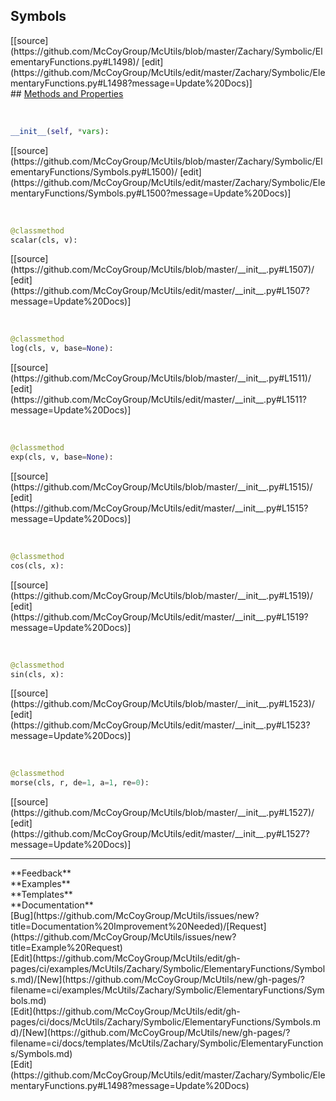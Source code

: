 ## <a id="McUtils.Zachary.Symbolic.ElementaryFunctions.Symbols">Symbols</a> 

<div class="docs-source-link" markdown="1">
[[source](https://github.com/McCoyGroup/McUtils/blob/master/Zachary/Symbolic/ElementaryFunctions.py#L1498)/
[edit](https://github.com/McCoyGroup/McUtils/edit/master/Zachary/Symbolic/ElementaryFunctions.py#L1498?message=Update%20Docs)]
</div>









<div class="collapsible-section">
 <div class="collapsible-section collapsible-section-header" markdown="1">
## <a class="collapse-link" data-toggle="collapse" href="#methods" markdown="1"> Methods and Properties</a> <a class="float-right" data-toggle="collapse" href="#methods"><i class="fa fa-chevron-down"></i></a>
 </div>
 <div class="collapsible-section collapsible-section-body collapse show" id="methods" markdown="1">
 
<a id="McUtils.Zachary.Symbolic.ElementaryFunctions.Symbols.__init__" class="docs-object-method">&nbsp;</a> 
```python
__init__(self, *vars): 
```
<div class="docs-source-link" markdown="1">
[[source](https://github.com/McCoyGroup/McUtils/blob/master/Zachary/Symbolic/ElementaryFunctions/Symbols.py#L1500)/
[edit](https://github.com/McCoyGroup/McUtils/edit/master/Zachary/Symbolic/ElementaryFunctions/Symbols.py#L1500?message=Update%20Docs)]
</div>


<a id="McUtils.Zachary.Symbolic.ElementaryFunctions.Symbols.scalar" class="docs-object-method">&nbsp;</a> 
```python
@classmethod
scalar(cls, v): 
```
<div class="docs-source-link" markdown="1">
[[source](https://github.com/McCoyGroup/McUtils/blob/master/__init__.py#L1507)/
[edit](https://github.com/McCoyGroup/McUtils/edit/master/__init__.py#L1507?message=Update%20Docs)]
</div>


<a id="McUtils.Zachary.Symbolic.ElementaryFunctions.Symbols.log" class="docs-object-method">&nbsp;</a> 
```python
@classmethod
log(cls, v, base=None): 
```
<div class="docs-source-link" markdown="1">
[[source](https://github.com/McCoyGroup/McUtils/blob/master/__init__.py#L1511)/
[edit](https://github.com/McCoyGroup/McUtils/edit/master/__init__.py#L1511?message=Update%20Docs)]
</div>


<a id="McUtils.Zachary.Symbolic.ElementaryFunctions.Symbols.exp" class="docs-object-method">&nbsp;</a> 
```python
@classmethod
exp(cls, v, base=None): 
```
<div class="docs-source-link" markdown="1">
[[source](https://github.com/McCoyGroup/McUtils/blob/master/__init__.py#L1515)/
[edit](https://github.com/McCoyGroup/McUtils/edit/master/__init__.py#L1515?message=Update%20Docs)]
</div>


<a id="McUtils.Zachary.Symbolic.ElementaryFunctions.Symbols.cos" class="docs-object-method">&nbsp;</a> 
```python
@classmethod
cos(cls, x): 
```
<div class="docs-source-link" markdown="1">
[[source](https://github.com/McCoyGroup/McUtils/blob/master/__init__.py#L1519)/
[edit](https://github.com/McCoyGroup/McUtils/edit/master/__init__.py#L1519?message=Update%20Docs)]
</div>


<a id="McUtils.Zachary.Symbolic.ElementaryFunctions.Symbols.sin" class="docs-object-method">&nbsp;</a> 
```python
@classmethod
sin(cls, x): 
```
<div class="docs-source-link" markdown="1">
[[source](https://github.com/McCoyGroup/McUtils/blob/master/__init__.py#L1523)/
[edit](https://github.com/McCoyGroup/McUtils/edit/master/__init__.py#L1523?message=Update%20Docs)]
</div>


<a id="McUtils.Zachary.Symbolic.ElementaryFunctions.Symbols.morse" class="docs-object-method">&nbsp;</a> 
```python
@classmethod
morse(cls, r, de=1, a=1, re=0): 
```
<div class="docs-source-link" markdown="1">
[[source](https://github.com/McCoyGroup/McUtils/blob/master/__init__.py#L1527)/
[edit](https://github.com/McCoyGroup/McUtils/edit/master/__init__.py#L1527?message=Update%20Docs)]
</div>
 </div>
</div>












---


<div markdown="1" class="text-secondary">
<div class="container">
  <div class="row">
   <div class="col" markdown="1">
**Feedback**   
</div>
   <div class="col" markdown="1">
**Examples**   
</div>
   <div class="col" markdown="1">
**Templates**   
</div>
   <div class="col" markdown="1">
**Documentation**   
</div>
   <div class="col" markdown="1">
   
</div>
   <div class="col" markdown="1">
   
</div>
   <div class="col" markdown="1">
   
</div>
</div>
  <div class="row">
   <div class="col" markdown="1">
[Bug](https://github.com/McCoyGroup/McUtils/issues/new?title=Documentation%20Improvement%20Needed)/[Request](https://github.com/McCoyGroup/McUtils/issues/new?title=Example%20Request)   
</div>
   <div class="col" markdown="1">
[Edit](https://github.com/McCoyGroup/McUtils/edit/gh-pages/ci/examples/McUtils/Zachary/Symbolic/ElementaryFunctions/Symbols.md)/[New](https://github.com/McCoyGroup/McUtils/new/gh-pages/?filename=ci/examples/McUtils/Zachary/Symbolic/ElementaryFunctions/Symbols.md)   
</div>
   <div class="col" markdown="1">
[Edit](https://github.com/McCoyGroup/McUtils/edit/gh-pages/ci/docs/McUtils/Zachary/Symbolic/ElementaryFunctions/Symbols.md)/[New](https://github.com/McCoyGroup/McUtils/new/gh-pages/?filename=ci/docs/templates/McUtils/Zachary/Symbolic/ElementaryFunctions/Symbols.md)   
</div>
   <div class="col" markdown="1">
[Edit](https://github.com/McCoyGroup/McUtils/edit/master/Zachary/Symbolic/ElementaryFunctions.py#L1498?message=Update%20Docs)   
</div>
   <div class="col" markdown="1">
   
</div>
   <div class="col" markdown="1">
   
</div>
   <div class="col" markdown="1">
   
</div>
</div>
</div>
</div>